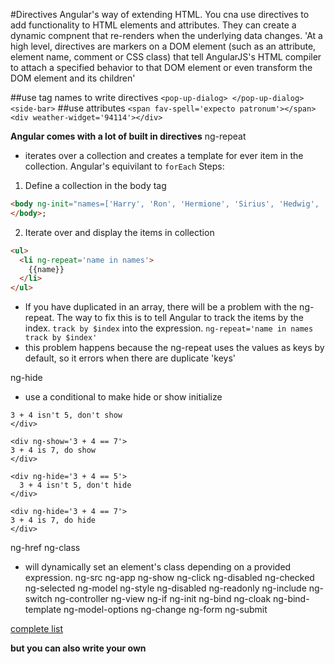 #Directives
Angular's way of extending HTML.
You cna use directives to add functionality to HTML elements and attributes.
They can create a dynamic compnent that re-renders when the underlying data changes.
'At a high level, directives are markers on a DOM element (such as an attribute, element name, comment or CSS class) that tell AngularJS's HTML compiler to attach a specified behavior to that DOM element or even transform the DOM element and its children'

##use tag names to write directives
`<pop-up-dialog> </pop-up-dialog>`
`<side-bar>`
##use attributes
`<span fav-spell='expecto patronum'></span>`
`<div weather-widget='94114'></div>`

__Angular comes with a lot of built in directives__
ng-repeat
  - iterates over a collection and creates a template for ever item in the collection. Angular's equivilant to `forEach`
  Steps:
  1. Define a collection in the body tag

  ```HTML
  <body ng-init="names=['Harry', 'Ron', 'Hermione', 'Sirius', 'Hedwig', 'Tonks']">
  </body>;
  ```
  2. Iterate over and display the items in collection
  ```HTML
  <ul>
    <li ng-repeat='name in names'>
      {{name}}
    </li>
  </ul>
  ```
   - If you have duplicated in an array, there will be a problem with the ng-repeat. The way to fix this is to tell Angular to track the items by the index. `track by $index` into the expression. `ng-repeat='name in names track by $index'`
   - this problem happens because the ng-repeat uses the values as keys by default, so it errors when there are duplicate 'keys'

ng-hide
  - use a conditional to make hide or show initialize
  ```HTML<div ng-show='3 + 4 == 5'>
  3 + 4 isn't 5, don't show
</div>

<div ng-show='3 + 4 == 7'>
  3 + 4 is 7, do show
</div>

<div ng-hide='3 + 4 == 5'>
    3 + 4 isn't 5, don't hide
</div>

<div ng-hide='3 + 4 == 7'>
  3 + 4 is 7, do hide
</div>
```

ng-href
ng-class
  - will dynamically set an element's class depending on a provided expression.
ng-src
ng-app
ng-show
ng-click
ng-disabled
ng-checked
ng-selected
ng-model
ng-style
ng-disabled
ng-readonly
ng-include
ng-switch
ng-controller
ng-view
ng-if
ng-init
ng-bind
ng-cloak
ng-bind-template
ng-model-options
ng-change
ng-form
ng-submit

[complete list](https://docs.angularjs.org/api/ng/directive)

 __but you can also write your own__
